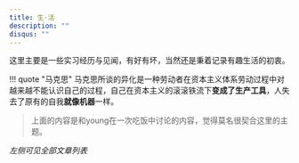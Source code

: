 ```yaml
---
title: 生·活
description: ""
disqus: ""
---
```


<style>
    .md-typeset h1 {
        color: navy;
    }
    .md-typeset h2 {
        color: black;
    }
</style>



这里主要是一些实习经历与见闻，有好有坏，当然还是秉着记录有趣生活的初衷。

!!! quote "马克思"
	马克思所谈的异化是一种劳动者在资本主义体系劳动过程中对越来越不能认识自己的过程，自己在资本主义的滚滚铁流下**变成了生产工具**，人失去了原有的自我**就像机器**一样。

> 上面的内容是和young在一次吃饭中讨论的内容，觉得莫名很契合这里的主题。

*左侧可见全部文章列表*



